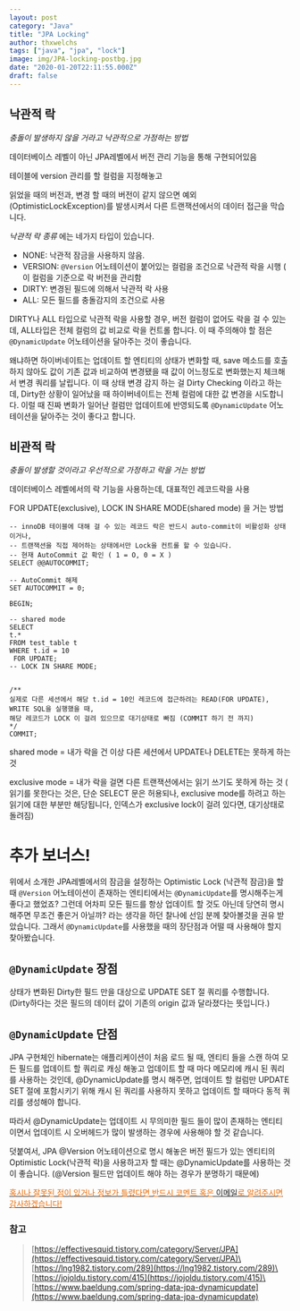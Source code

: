 ```yaml
---
layout: post
category: "Java"
title: "JPA Locking"
author: thxwelchs
tags: ["java", "jpa", "lock"]
image: img/JPA-locking-postbg.jpg
date: "2020-01-20T22:11:55.000Z"
draft: false
---
```


## 낙관적 락

*충돌이 발생하지 않을 거라고 낙관적으로 가정하는 방법*

데이터베이스 레벨이 아닌 JPA레벨에서 버전 관리 기능을 통해 구현되어있음

테이블에 version 관리를 할 컬럼을 지정해놓고

읽었을 때의 버전과, 변경 할 때의 버전이 같지 않으면 예외(OptimisticLockException)를 발생시켜서 다른 트랜잭션에서의 데이터 접근을 막습니다.
 

*낙관적 락 종류* 에는 네가지 타입이 있습니다.

- NONE: 낙관적 잠금을 사용하지 않음.
- VERSION: `@Version` 어노테이션이 붙어있는 컬럼을 조건으로 낙관적 락을 시행 ( 이 컬럼을 기준으로 락 버전을 관리함
- DIRTY: 변경된 필드에 의해서 낙관적 락 사용
- ALL: 모든 필드를 충돌감지의 조건으로 사용

DIRTY나 ALL  타입으로 낙관적 락을 사용할 경우, 버전 컬럼이 없어도 락을 걸 수 있는데, ALL타입은 전체 컬럼의 값 비교로 락을 컨트롤 합니다. 이 때 주의해야 할 점은 `@DynamicUpdate` 어노테이션을 달아주는 것이 좋습니다.

왜냐하면 하이버네이트는 업데이트 할 엔티티의 상태가 변화할 때, save 메소드를 호출하지 않아도 값이 기존 값과 비교하여 변경됐을 때 값이 어느정도로 변화했는지 체크해서 변경 쿼리를 날립니다. 이 때 상태 변경 감지 하는 걸 Dirty Checking 이라고 하는데, Dirty한 상황이 일어났을 때 하이버네이트는 전체 컬럼에 대한 값 변경을 시도합니다. 이럴 때 진짜 변화가 일어난 컬럼만 업데이트에 반영되도록  `@DynamicUpdate` 어노테이션을 달아주는 것이 좋다고 합니다.

## 비관적 락

*충돌이 발생할 것이라고 우선적으로 가정하고 락을 거는 방법*

데이터베이스 레벨에서의 락 기능을 사용하는데, 대표적인 레코드락을 사용

FOR UPDATE(exclusive), LOCK IN SHARE MODE(shared mode) 을 거는 방법

    
    -- innoDB 테이블에 대해 걸 수 있는 레코드 락은 반드시 auto-commit이 비활성화 상태 이거나, 
    -- 트랜잭션을 직접 제어하는 상태에서만 Lock을 컨트롤 할 수 있습니다.
    -- 현재 AutoCommit 값 확인 ( 1 = O, 0 = X )
    SELECT @@AUTOCOMMIT;
    
    -- AutoCommit 해제
    SET AUTOCOMMIT = 0;
    
    BEGIN;
    
    -- shared mode
    SELECT 
    t.*
    FROM test_table t
    WHERE t.id = 10
     FOR UPDATE;
    -- LOCK IN SHARE MODE;
    
    
    /**
    실제로 다른 세션에서 해당 t.id = 10인 레코드에 접근하려는 READ(FOR UPDATE), WRITE SQL을 실행했을 때, 
    해당 레코드가 LOCK 이 걸려 있으므로 대기상태로 빠짐 (COMMIT 하기 전 까지)
    */
    COMMIT;

shared mode = 내가 락을 건 이상 다른 세션에서 UPDATE나 DELETE는 못하게 하는 것

exclusive mode = 내가 락을 걸면 다른 트랜잭션에서는 읽기 쓰기도 못하게 하는 것 ( 읽기를 못한다는 것은, 단순 SELECT 문은 허용되나, exclusive mode를 하려고 하는 읽기에 대한 부분만 해당됩니다, 인덱스가 exclusive lock이 걸려 있다면, 대기상태로 돌려짐)


# 추가 보너스!
위에서 소개한 JPA레벨에서의 잠금을 설정하는 Optimistic Lock (낙관적 잠금)을 할 때
`@Version` 어노테이션이 존재하는 엔티티에서는 `@DynamicUpdate`를 명시해주는게 좋다고 했었죠? 그런데 어차피 모든 필드를 항상 업데이트 할 것도 아닌데 당연히 명시해주면 무조건 좋은거 아닐까? 라는 생각을 하던 찰나에 선임 분께 찾아볼것을 권유 받았습니다. 그래서 `@DynamicUpdate`를 사용했을 때의 장단점과 어떨 때 사용해야 할지 찾아봤습니다.
## `@DynamicUpdate` 장점
상태가 변화된 Dirty한 필드 만을 대상으로 UPDATE SET 절 쿼리를 수행합니다. (Dirty하다는 것은 필드의 데이터 값이 기존의 origin 값과 달라졌다는 뜻입니다.)

## `@DynamicUpdate` 단점
JPA 구현체인 hibernate는  애플리케이션이 처음 로드 될 때, 엔티티 들을 스캔 하여 모든 필드를 업데이트 할 쿼리로 캐싱 해놓고 업데이트 할 때 마다 메모리에 캐시 된 쿼리를 사용하는 것인데, @DynamicUpdate를 명시 해주면, 업데이트 할 컬럼만 UPDATE SET 절에 포함시키기 위해 캐시 된 쿼리를 사용하지 못하고 업데이트 할 때마다 동적 쿼리를 생성해야 합니다.
​

따라서 @DynamicUpdate는 업데이트 시 무의미한 필드 들이 많이 존재하는 엔티티 이면서 업데이트 시  오버헤드가 많이 발생하는 경우에 사용해야 할 것 같습니다.

​덧붙여서, JPA @Version 어노테이션으로 명시 해놓은 버전 필드가 있는 엔티티의 Optimistic Lock(낙관적 락)을 사용하고자 할 때는 @DynamicUpdate를 사용하는 것이 좋습니다. (@Version 필드만 업데이트 해야 하는 경우가 분명하기 때문에)

<u><span style="color:#e96900;">
혹시나 잘못된 점이 있거나 정보가 틀렸다면 반드시 코멘트 혹은 <a href="mailto:thxwelchs@gmail.com">이메일</a>로 알려주시면 감사하겠습니다!
</span></u>

### 참고

> [https://effectivesquid.tistory.com/category/Server/JPA](https://effectivesquid.tistory.com/category/Server/JPA)\
[https://lng1982.tistory.com/289](https://lng1982.tistory.com/289)\
[https://jojoldu.tistory.com/415](https://jojoldu.tistory.com/415)\
[https://www.baeldung.com/spring-data-jpa-dynamicupdate](https://www.baeldung.com/spring-data-jpa-dynamicupdate)

